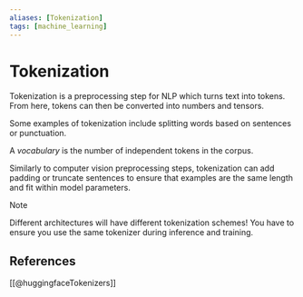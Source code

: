 ```yaml
---
aliases: [Tokenization]
tags: [machine_learning]
---
```

# Tokenization

Tokenization is a preprocessing step for NLP which turns text into tokens. From here, tokens can then be converted into numbers and tensors.

Some examples of tokenization include splitting words based on sentences or punctuation.

A *vocabulary* is the number of independent tokens in the corpus.

Similarly to computer vision preprocessing steps, tokenization can add padding or truncate sentences to ensure that examples are the same length and fit within model parameters.

>[!note]
>Different architectures will have different tokenization schemes! You have to ensure you use the same tokenizer during inference and training.

## References

[[@huggingfaceTokenizers]]
